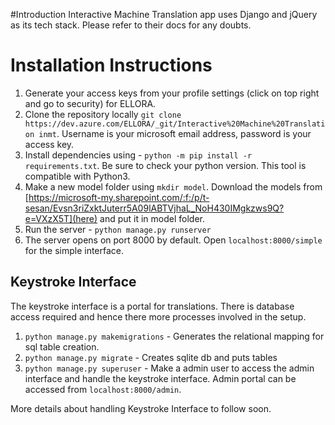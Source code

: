 #Introduction
Interactive Machine Translation app uses Django and jQuery as its tech stack. Please refer to their docs for any doubts.

# Installation Instructions
1. Generate your access keys from your profile settings (click on top right and go to security) for ELLORA.
2. Clone the repository locally `git clone https://dev.azure.com/ELLORA/_git/Interactive%20Machine%20Translation inmt`. Username is your microsoft email address, password is your access key.
3. Install dependencies using - `python -m pip install -r requirements.txt`. Be sure to check your python version. This tool is compatible with Python3.
4. Make a new model folder using `mkdir model`. Download the models from [https://microsoft-my.sharepoint.com/:f:/p/t-sesan/Evsn3riZxktJuterr5A09lABTVjhaL_NoH430IMgkzws9Q?e=VXzX5T](here) and put it in model folder.
5. Run the server - `python manage.py runserver`
6. The server opens on port 8000 by default. Open `localhost:8000/simple` for the simple interface.


## Keystroke Interface
The keystroke interface is a portal for translations. There is database access required and hence there more processes involved in the setup.

1. `python manage.py makemigrations` - Generates the relational mapping for sql table creation.
2. `python manage.py migrate` - Creates sqlite db and puts tables
3. `python manage.py superuser` - Make a admin user to access the admin interface and handle the keystroke interface. Admin portal can be accessed from `localhost:8000/admin`.

More details about handling Keystroke Interface to follow soon.